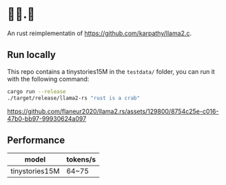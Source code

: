 # 🦙🦙.🦀

An rust reimplementatin of <https://github.com/karpathy/llama2.c>.

## Run locally

This repo contains a tinystories15M in the `testdata/` folder, you can run it with the following command:

```bash
cargo run --release
./target/release/llama2-rs "rust is a crab"
```

https://github.com/flaneur2020/llama2.rs/assets/129800/8754c25e-c016-47b0-bb97-99930624a097

## Performance

| model | tokens/s |
| ----- | -------- |
| tinystories15M | 64~75 |  


